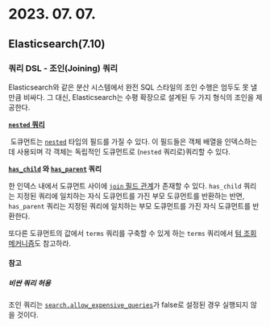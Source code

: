 # 2023. 07. 07.

## Elasticsearch(7.10)

### 쿼리 DSL - 조인(Joining) 쿼리

Elasticsearch와 같은 분산 시스템에서 완전 SQL 스타일의 조인 수행은 엄두도 못 낼 만큼 비싸다. 그 대신, Elasticsearch는 수평 확장으로 설계된 두 가지 형식의 조인을 제공한다.

**[`nested` 쿼리](https://www.elastic.co/guide/en/elasticsearch/reference/7.10/query-dsl-nested-query.html)**

​	도큐먼트는 [`nested`](https://www.elastic.co/guide/en/elasticsearch/reference/7.10/nested.html) 타입의 필드를 가질 수 있다. 이 필드들은 객체 배열을 인덱스하는 데 사용되며 각 객체는 독립적인 도큐먼트로 (`nested` 쿼리로)쿼리할 수 있다.

**[`has_child`](https://www.elastic.co/guide/en/elasticsearch/reference/7.10/query-dsl-has-child-query.html) 와 [`has_parent`](https://www.elastic.co/guide/en/elasticsearch/reference/7.10/query-dsl-has-parent-query.html) 쿼리**

한 인덱스 내에서 도큐먼트 사이에 [`join` 필드 관계](https://www.elastic.co/guide/en/elasticsearch/reference/7.10/parent-join.html)가 존재할 수 있다. `has_child` 쿼리는 지정된 쿼리에 일치하는 자식 도큐먼트를 가진 부모 도큐먼트를 반환하는 반면, `has_parent` 쿼리는 지정된 쿼리에 일치하는 부모 도큐먼트를 가진 자식 도큐먼트를 반환한다.

또다른 도큐먼트의 값에서 `terms` 쿼리를 구축할 수 있게 하는 `terms` 쿼리에서 [텀 조회 메커니즘](https://www.elastic.co/guide/en/elasticsearch/reference/7.10/query-dsl-terms-query.html#query-dsl-terms-lookup)도 참고하라.

#### 참고

##### 비싼 쿼리 허용

조인 쿼리는 [`search.allow_expensive_queries`](https://www.elastic.co/guide/en/elasticsearch/reference/7.10/query-dsl.html#query-dsl-allow-expensive-queries)가 false로 설정된 경우 실행되지 않을 것이다.